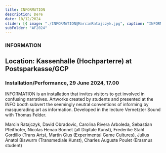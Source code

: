 ```yaml
---
title: INFORMATION
description: Dere
date: 10/12/2024
slider: [{ image: "./INFORMATION@MarcinRatajczyk.jpg", caption: "INFORMATION" }]
subFolder: "AF2024"
---
```


### INFORMATION

## Location: Kassenhalle (Hochparterre) at Postsparkasse/GCP

### Installation/Performance, 29 June 2024, 17.00

INFORMATION is an installation that invites visitors to get involved in confusing narratives. Artworks created by students and presented at the INFO booth subvert the seemingly neutral conventions of informing by masquerading art as information. Developed in the lecture Vernetzter Sound with Thomas Felder.

Marcin Ratajczyk, David Obradovic, Carolina Rivera Arboleda, Sebastian Pfeifhofer, Nicolas Henao Bonnet (all Digitale Kunst), Frederike Stahl Gordillo (Trans Arts), Martin Gius (Experimental Game Cultures), Julius Anatol
Biswurm (Transmediale Kunst), Charles Auguste Poulet (Erasmus student)
